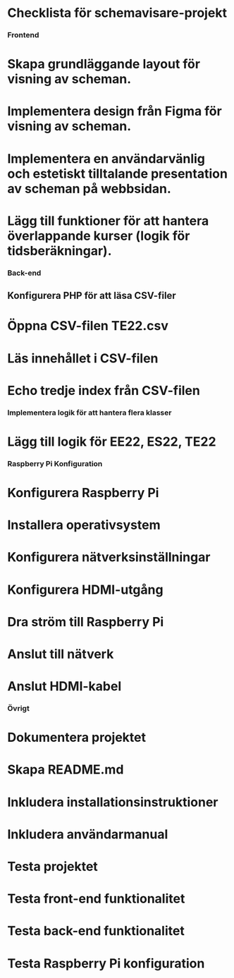 # Checklista för schemavisare-projekt

### **Frontend**

# Skapa grundläggande layout för visning av scheman.

# Implementera design från Figma för visning av scheman.

# Implementera en användarvänlig och estetiskt tilltalande presentation av scheman på webbsidan.

# Lägg till funktioner för att hantera överlappande kurser (logik för tidsberäkningar).

### **Back-end**

## Konfigurera PHP för att läsa CSV-filer

# Öppna CSV-filen TE22.csv

# Läs innehållet i CSV-filen

# Echo tredje index från CSV-filen

### **Implementera logik för att hantera flera klasser**

# Lägg till logik för EE22, ES22, TE22

### **Raspberry Pi Konfiguration**

# Konfigurera Raspberry Pi

# Installera operativsystem

# Konfigurera nätverksinställningar

# Konfigurera HDMI-utgång

# Dra ström till Raspberry Pi

# Anslut till nätverk

# Anslut HDMI-kabel

### **Övrigt**

# Dokumentera projektet

# Skapa README.md

# Inkludera installationsinstruktioner

# Inkludera användarmanual

# Testa projektet

# Testa front-end funktionalitet

# Testa back-end funktionalitet

# Testa Raspberry Pi konfiguration
